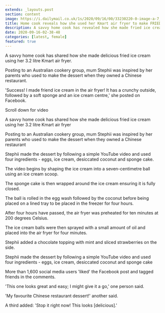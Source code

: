 ```yaml
---
extends: _layouts.post
section: content
image: https://i.dailymail.co.uk/1s/2020/09/16/00/33230220-0-image-a-7_1600215008337.jpg 
title: Home cook reveals how she used her Kmart air fryer to make FRIED ice cream 
description: A savvy home cook has revealed how she made fried ice cream using her 3.2 litre air fryer from Kmart Australia. The dessert is simple to complete and uses few ingredients. 
date: 2020-09-16-02-38-48 
categories: [latest, female] 
featured: true 
--- 
```

A savvy home cook has shared how she made delicious fried ice cream using her 3.2 litre Kmart air fryer.

Posting to an Australian cookery group, mum Stephii was inspired by her parents who used to make the dessert when they owned a Chinese restaurant.

'Success! I made friend ice cream in the air fryer! It has a crunchy outside, followed by a soft sponge and an ice cream centre,' she posted on Facebook.

Scroll down for video 

A savvy home cook has shared how she made delicious fried ice cream using her 3.2 litre Kmart air fryer

Posting to an Australian cookery group, mum Stephii was inspired by her parents who used to make the dessert when they owned a Chinese restaurant

Stephii made the dessert by following a simple YouTube video and used four ingredients - eggs, ice cream, desiccated coconut and sponge cake.

The video begins by shaping the ice cream into a seven-centimetre ball using an ice cream scoop.

The sponge cake is then wrapped around the ice cream ensuring it is fully closed.

The ball is rolled in the egg wash followed by the coconut before being placed on a lined tray to be placed in the freezer for four hours. 

After four hours have passed, the air fryer was preheated for ten minutes at 200 degrees Celsius.

The ice cream balls were then sprayed with a small amount of oil and placed into the air fryer for four minutes.

Stephii added a chocolate topping with mint and sliced strawberries on the side.

Stephii made the dessert by following a simple YouTube video and used four ingredients - eggs, ice cream, desiccated coconut and sponge cake

More than 1,600 social media users 'liked' the Facebook post and tagged friends in the comments.

'This one looks great and easy; I might give it a go,' one person said.

'My favourite Chinese restaurant dessert!' another said.

A third added: 'Stop it right now! This looks [delicious].' 

